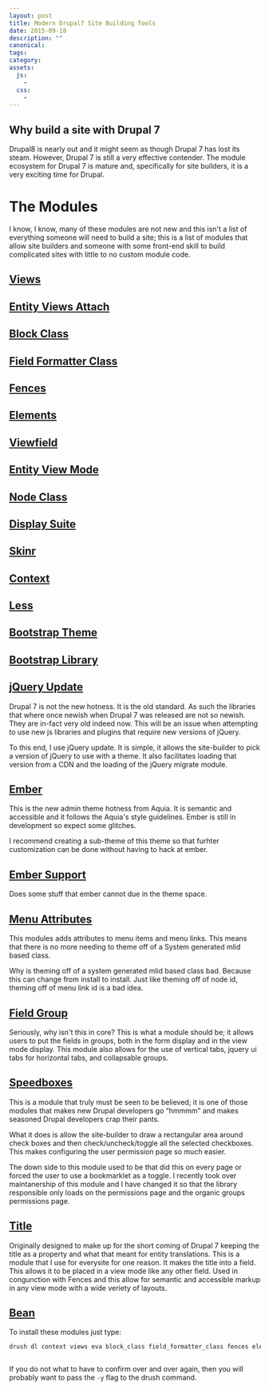 ```yaml
---
layout: post
title: Modern Drupal7 Site Building Tools
date: 2015-09-18
description: ""
canonical:
tags:
category:
assets:
  js:
    -
  css:
    -
---
```


## Why build a site with Drupal 7

Drupal8 is nearly out and it might seem as though Drupal 7 has lost its steam. However, Drupal 7 is still a very effective contender. The module ecosystem for Drupal 7 is mature and, specifically for site builders, it is a very exciting time for Drupal.

# The Modules

I know, I know, many of these modules are not new and this isn't a list of everything someone will need to build a site; this is a list of modules that allow site builders and someone with some front-end skill to build complicated sites with little to no custom module code.

## [Views](https://www.drupal.org/project/views)

## [Entity Views Attach](https://www.drupal.org/project/eva)

## [Block Class](https://www.drupal.org/project/block_class)

## [Field Formatter Class](https://www.drupal.org/project/field_formatter_class)

## [Fences](https://www.drupal.org/project/fences)

## [Elements](https://www.drupal.org/project/elements)

## [Viewfield](https://www.drupal.org/project/viewfield)

## [Entity View Mode](https://www.drupal.org/project/entity_view_mode)

## [Node Class](https://www.drupal.org/project/node_class)

## [Display Suite](https://www.drupal.org/project/ds)

## [Skinr](https://www.drupal.org/project/skinr)

## [Context](https://www.drupal.org/project/context)

## [Less](https://www.drupal.org/project/less)

## [Bootstrap Theme](https://www.drupal.org/project/bootstrap)

## [Bootstrap Library](https://www.drupal.org/project/bootstrap_library)

## [jQuery Update](https://www.drupal.org/project/jquery_update)

Drupal 7 is not the new hotness. It is the old standard. As such the libraries that where once newish when Drupal 7 was released are not so newish. They are in-fact very old indeed now. This will be an issue when attempting to use new js libraries and plugins that require new versions of jQuery.

To this end, I use jQuery update. It is simple, it allows the site-builder to pick a version of jQuery to use with a theme. It also facilitates loading that version from a CDN and the loading of the jQuery migrate module.

## [Ember](https://www.drupal.org/project/ember)

This is the new admin theme hotness from Aquia. It is semantic and accessible and it follows the Aquia's style guidelines. Ember is still in development so expect some glitches.

I recommend creating a sub-theme of this theme so that furhter customization can be done without having to hack at ember.

## [Ember Support](https://www.drupal.org/project/ember_support)

Does some stuff that ember cannot due in the theme space.

## [Menu Attributes](https://www.drupal.org/project/menu_attributes)

This modules adds attributes to menu items and menu links. This means that there is no more needing to theme off of a System generated mlid based class.

Why is theming off of a system generated mlid based class bad. Because this can change from install to install. Just like theming off of node id, theming off of menu link id is a bad idea.

## [Field Group](https://www.drupal.org/project/field_group)

Seriously, why isn't this in core? This is what a module should be; it allows users to put the fields in groups, both in the form display and in the view mode display. This module also allows for the use of vertical tabs, jquery ui tabs for horizontal tabs, and collapsable groups.

## [Speedboxes](https://www.drupal.org/project/speedboxes)

This is a module that truly must be seen to be believed; it is one of those modules that makes new Drupal developers go <q>hmmmm</q> and makes seasoned Drupal developers crap their pants.

What it does is allow the site-builder to draw a rectangular area around check boxes and then check/uncheck/toggle all the selected checkboxes. This makes configuring the user permission page so much easier.

The down side to this module used to be that did this on every page or forced the user to use a bookmarklet as a toggle. I recently took over maintanership of this module and I have changed it so that the library responsible only loads on the permissions page and the organic groups permissions page.

## [Title](https://www.drupal.org/project/title)

Originally designed to make up for the short coming of Drupal 7 keeping the title as a property and what that meant for entity translations. This is a module that I use for everysite for one reason. It makes the title into a field. This allows it to be placed in a view mode like any other field. Used in congunction with Fences and this allow for semantic and accessible markup in any view mode with a wide veriety of layouts.

## [Bean](https://www.drupal.org/project/bean)

To install these modules just type:
```bash
drush dl context views eva block_class field_formatter_class fences elements viewfield entity_view_mode node_class ds skinr less bootstrap bootstrap_library jquery_update ember ember_support menu_attributes field_group speedboxes title bean
```

```bash drusn en context views eva block_class field_formatter_class fences elements viewfield entity_view_mode node_class ds skinr less bootstrap bootstrap_library jquery_update ember ember_support menu_attributes field_group speedboxes title bean
```
If you do not what to have to confirm over and over again, then you will probably want to pass the ```-y``` flag to the drush command.

